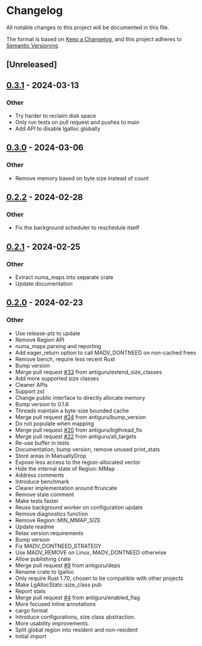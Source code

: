 # Changelog
All notable changes to this project will be documented in this file.

The format is based on [Keep a Changelog](https://keepachangelog.com/en/1.0.0/),
and this project adheres to [Semantic Versioning](https://semver.org/spec/v2.0.0.html).

## [Unreleased]

## [0.3.1](https://github.com/antiguru/rust-lgalloc/compare/v0.3.0...v0.3.1) - 2024-03-13

### Other
- Try harder to reclaim disk space
- Only run tests on pull request and pushes to main
- Add API to disable lgalloc globally

## [0.3.0](https://github.com/antiguru/rust-lgalloc/compare/v0.2.2...v0.3.0) - 2024-03-06

### Other
- Remove memory based on byte size instead of count

## [0.2.2](https://github.com/antiguru/rust-lgalloc/compare/v0.2.1...v0.2.2) - 2024-02-28

### Other
- Fix the background scheduler to reschedule itself

## [0.2.1](https://github.com/antiguru/rust-lgalloc/compare/v0.2.0...v0.2.1) - 2024-02-25

### Other
- Extract numa_maps into separate crate
- Update documentation

## [0.2.0](https://github.com/antiguru/rust-lgalloc/compare/v0.1.7...v0.2.0) - 2024-02-23

### Other
- Use release-plz to update
- Remove Region API
- numa_maps parsing and reporting
- Add eager_return option to call MADV_DONTNEED on non-cached frees
- Remove bench, require less recent Rust
- Bump version
- Merge pull request [#33](https://github.com/antiguru/rust-lgalloc/pull/33) from antiguru/extend_size_classes
- Add more supported size classes
- Cleaner APIs
- Support zst
- Change public interface to directly allocate memory
- Bump version to 0.1.6
- Threads maintain a byte-size bounded cache
- Merge pull request [#24](https://github.com/antiguru/rust-lgalloc/pull/24) from antiguru/bump_version
- Do not populate when mapping
- Merge pull request [#20](https://github.com/antiguru/rust-lgalloc/pull/20) from antiguru/bgthread_fix
- Merge pull request [#22](https://github.com/antiguru/rust-lgalloc/pull/22) from antiguru/all_targets
- Re-use buffer in tests
- Documentation, bump version, remove unused print_stats
- Store areas in ManuallyDrop
- Expose less access to the region-allocated vector
- Hide the internal state of Region::MMap
- Address comments
- Introduce benchmark
- Clearer implementation around ftruncate
- Remove stale comment
- Make tests faster
- Reuse background worker on configuration update
- Remove diagnostics function
- Remove Region::MIN_MMAP_SIZE
- Update readme
- Relax version requirements
- Bump version
- Fix MADV_DONTNEED_STRATEGY
- Use MADV_REMOVE on Linux, MADV_DONTNEED otherwise
- Allow publishing crate
- Merge pull request [#9](https://github.com/antiguru/rust-lgalloc/pull/9) from antiguru/deps
- Rename crate to lgalloc
- Only require Rust 1.70, chosen to be compatible with other projects
- Make LgAllocStats::size_class pub
- Report stats
- Merge pull request [#4](https://github.com/antiguru/rust-lgalloc/pull/4) from antiguru/enabled_flag
- More focused inline annotations
- cargo format
- Introduce configurations, size class abstraction.
- More usability improvements.
- Split global region into resident and non-resident
- Initial import
